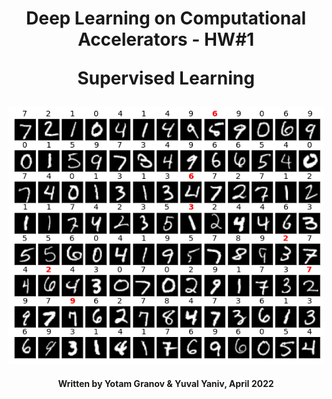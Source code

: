 <h1 align="center">
  Deep Learning on Computational Accelerators - HW#1
  
  Supervised Learning
</h1>
<p align="center">
  <img src="https://github.com/Yomaster10/Deep-Learning-HW-1/blob/main/Numbers.png">
</p>
<h4 align="center">
  Written by Yotam Granov & Yuval Yaniv, April 2022
</h4>

